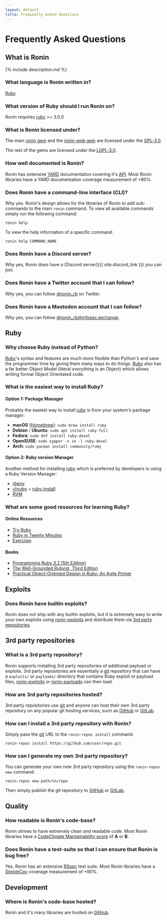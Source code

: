 ```yaml
---
layout: default
title: Frequently Asked Questions
---
```


# Frequently Asked Questions

## What is Ronin

{% include description.md %}

### What language is Ronin written in?

[Ruby][ruby]

### What version of Ruby should I run Ronin on?

Ronin requires [ruby] >= 3.0.0

<!--
Ronin can run on:

* [JRuby](https://jruby.org/)
* [TruffleRuby](https://github.com/oracle/truffleruby)
-->

### What is Ronin licensed under?

The main [ronin gem][ronin] and the [ronin-web gem][ronin-web] are licensed
under the [GPL-3.0].

The rest of the gems are licensed under the [LGPL-3.0].

[GPL-3.0]: https://gplv3.fsf.org/
[LGPL-3.0]: https://www.gnu.org/licenses/lgpl-3.0.html

### How well documented is Ronin?

Ronin has extensive [YARD] documentation covering it's [API][api-docs].
Most Ronin libraries have a YARD documentation coverage measurement of +80%.

[YARD]: https://yardoc.org/
[api-docs]: /docs/#api

### Does Ronin have a command-line interface (CLI)?

Why yes. Ronin's design allows for the libraries of Ronin
to add sub-commands to the main `ronin` command.
To view all available commands simply run the following command:

```shell
ronin help
```

To view the help information of a specific command:

```shell
ronin help COMMAND_NAME
```

### Does Ronin have a Discord server?

Why yes, Ronin does have a [Discord server]({{ site.discord_link }})
you can join.

### Does Ronin have a Twitter account that I can follow?

Why yes, you can follow [@ronin_rb](https://twitter.com/ronin_rb) on Twitter.

### Does Ronin have a Mastodon account that I can follow?

Why yes, you can follow
[@ronin_rb@infosec.exchange](https://infosec.exchange/@ronin_rb).

## Ruby

### Why choose Ruby instead of Python?

[Ruby][ruby]'s syntax and features are much more flexible than Python's and
save the programmer time by giving them many ways to do things. [Ruby][ruby]
also has a far better Object Model (literal *everything* is an Object) which
allows writing formal Object Orientated code.

### What is the easiest way to install Ruby?

#### Option 1: Package Manager

Probably the easiest way to install [ruby] is from your system's package
manager:

* **macOS** ([Homebrew](https://brew.sh/)): `sudo brew install ruby`
* **Debian** / **Ubuntu**: `sudo apt install ruby-full`
* **Fedora**: `sudo dnf install ruby-devel`
* **OpenSUSE**: `sudo zypper -n in -l ruby-devel`
* **Arch**: `sudo pacman install community/ruby`

#### Option 2: Ruby version Manager

Another method for installing [ruby] which is preferred by developers is using
a Ruby Version Manager:

* [rbenv](https://github.com/rbenv/rbenv#readme)
* [chruby](https://github.com/postmodern/chruby#readme) +
  [ruby-install](https://github.com/postmodern/ruby-install#readme)
* [RVM](https://rvm.io/)

### What are some good resources for learning Ruby?

#### Online Resources

* [Try Ruby](https://try.ruby-lang.org/)
* [Ruby in Twenty Minutes](https://www.ruby-lang.org/en/documentation/quickstart/)
* [Exercism](https://exercism.org/tracks/ruby)

#### Books

* [Programming Ruby 3.2 (5th Edition)](https://pragprog.com/titles/ruby5/programming-ruby-3-2-5th-edition/)
* [The Well-Grounded Rubyist, Third Edition](https://www.manning.com/books/the-well-grounded-rubyist-third-edition)
* [Practical Object-Oriented Design in Ruby: An Agile Primer](https://www.poodr.com/)

## Exploits

### Does Ronin have builtin exploits?

Ronin does not ship with any builtin exploits, but
it is extremely easy to write your own exploits using
[ronin-exploits](https://github.com/ronin-rb/ronin-exploits#examples)
and distribute them via [3rd party repositories](#3rd-party-repositories).

## 3rd party repositories

### What is a 3rd party repository?

Ronin supports installing 3rd party repositories of additional payload or
exploits. 3rd party repositories are essentially a [git] repository that can
have a `exploits/` or `payloads/` directory that contains Ruby exploit or
payload files, [ronin-exploits] or [ronin-payloads] can then load.

### How are 3rd party repositories hosted?

3rd party repositories use [git] and anyone can host their own 3rd party
repository on any popular git hosting services, such as
[GitHub] or [GitLab].

### How can I install a 3rd party repository with Ronin?

Simply pass the [git] URL to the `ronin-repos install` command:

```shell
ronin-repos install https://github.com/user/repo.git
```

### How can I generate my own 3rd party repository?

You can generate your own new 3rd party repository using the
`ronin-repos new` command:

```shell
ronin-repos new path/to/repo
```

Then simply publish the git repository to [GitHub] or [GitLab].

## Quality

### How readable is Ronin's code-base?

Ronin strives to have extremely clean and readable code. Most Ronin libraries
have a [CodeClimate Maintainability score] of **A** or **B**.

[CodeClimate Maintainability score]: https://docs.codeclimate.com/docs/maintainability

### Does Ronin have a test-suite so that I can ensure that Ronin is bug free?

Yes, Ronin has an extensive [RSpec] test suite. Most Ronin libraries have a
[SimpleCov] coverage measurement of +90%.

## Development

### Where is Ronin's code-base hosted?

Ronin and it's many libraries are hosted on [GitHub][ronin-rb].

[RSpec]: https://rspec.info/
[SimpleCov]: https://github.com/simplecov-ruby/simplecov#readme

[ruby]: https://www.ruby-lang.org/
[git]: https://git-scm.com/

[GitHub]: https://github.com/
[GitLab]: https://gitlab.com/

[ronin-rb]: https://github.com/ronin-rb/
[ronin]: https://github.com/ronin-rb/ronin#readme
[ronin-support]: https://github.com/ronin-rb/ronin-support#readme
[ronin-repos]: https://github.com/ronin-rb/ronin-repos#readme
[ronin-core]: https://github.com/ronin-rb/ronin-core#readme
[ronin-db]: https://github.com/ronin-rb/ronin-db#readme
[ronin-fuzzer]: https://github.com/ronin-rb/ronin-fuzzer#readme
[ronin-web]: https://github.com/ronin-rb/ronin-web#readme
[ronin-code-asm]: https://github.com/ronin-rb/ronin-code-asm#readme
[ronin-code-sql]: https://github.com/ronin-rb/ronin-code-sql#readme
[ronin-payloads]: https://github.com/ronin-rb/ronin-payloads#readme
[ronin-exploits]: https://github.com/ronin-rb/ronin-exploits#readme
[ronin-vulns]: https://github.com/ronin-rb/ronin-vulns#readme
